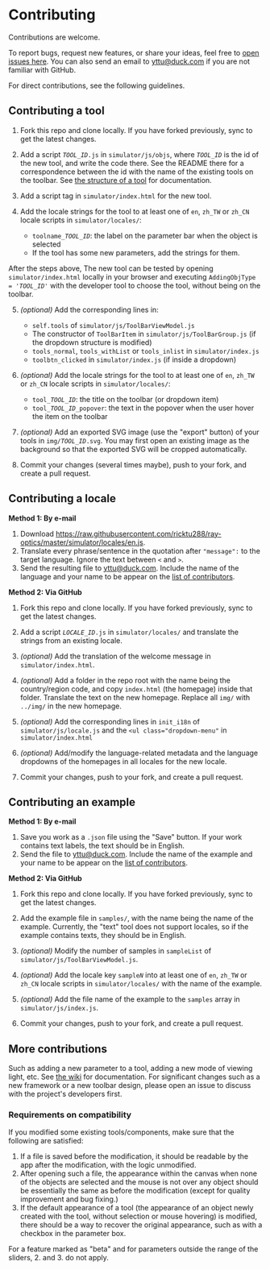 # Contributing

Contributions are welcome.

To report bugs, request new features, or share your ideas, feel free to [open issues here](https://github.com/ricktu288/ray-optics/issues).  You can also send an email to yttu@duck.com if you are not familiar with GitHub.

For direct contributions, see the following guidelines.

## Contributing a tool

1. Fork this repo and clone locally. If you have forked previously, sync to get the latest changes.

2. Add a script <code><var>TOOL_ID</var>.js</code> in `simulator/js/objs`, where <code><var>TOOL_ID</var></code> is the id of the new tool, and write the code there. See the README there for a correspondence between the id with the name of the existing tools on the toolbar. See [the structure of a tool](https://github.com/ricktu288/ray-optics/wiki/The-structure-of-a-tool-(obj)) for documentation.

3. Add a script tag in `simulator/index.html` for the new tool.

4. Add the locale strings for the tool to at least one of `en`, `zh_TW` or `zh_CN` locale scripts in `simulator/locales/`:
   - <code>toolname_<var>TOOL_ID</var></code>: the label on the parameter bar when the object is selected
   - If the tool has some new parameters, add the strings for them.

After the steps above, The new tool can be tested by opening `simulator/index.html` locally in your browser and executing <code>AddingObjType = '<var>TOOL_ID</var>'</code> with the developer tool to choose the tool, without being on the toolbar.

5. _(optional)_ Add the corresponding lines in:
   - `self.tools` of `simulator/js/ToolBarViewModel.js`
   - The constructor of `ToolBarItem` in `simulator/js/ToolBarGroup.js` (if the dropdown structure is modified)
   - `tools_normal`, `tools_withList` or `tools_inlist` in `simulator/index.js`
   - `toolbtn_clicked` in `simulator/index.js` (if inside a dropdown)

6. _(optional)_ Add the locale strings for the tool to at least one of `en`, `zh_TW` or `zh_CN` locale scripts in `simulator/locales/`:
   - <code>tool_<var>TOOL_ID</var></code>: the title on the toolbar (or dropdown item)
   - <code>tool_<var>TOOL_ID</var>_popover</code>: the text in the popover when the user hover the item on the toolbar

7. _(optional)_ Add an exported SVG image (use the "export" button) of your tools in <code>img/<var>TOOL_ID</var>.svg</code>. You may first open an existing image as the background so that the exported SVG will be cropped automatically.

8. Commit your changes (several times maybe), push to your fork, and create a pull request.

## Contributing a locale

**Method 1: By e-mail**

1. Download https://raw.githubusercontent.com/ricktu288/ray-optics/master/simulator/locales/en.js.
2. Translate every  phrase/sentence in the quotation after `"message":` to the target language. Ignore the text between `<` and `>`.
3. Send the resulting file to yttu@duck.com. Include the name of the language and your name to  be appear on the [list of contributors](https://github.com/ricktu288/ray-optics/wiki/About).

**Method 2: Via GitHub**

1. Fork this repo and clone locally. If you have forked previously, sync to get the latest changes.

2. Add a script <code><var>LOCALE_ID</var>.js</code> in `simulator/locales/` and translate the strings from an existing locale.
3. _(optional)_ Add the translation of the welcome message in `simulator/index.html`.
4. _(optional)_ Add a folder in the repo root with the name being the country/region code, and copy `index.html` (the homepage) inside that folder. Translate the text on the new homepage. Replace all `img/` with `../img/` in the new homepage.

5. _(optional)_ Add the corresponding lines in `init_i18n` of `simulator/js/locale.js` and the `<ul class="dropdown-menu"` in `simulator/index.html`
6. _(optional)_ Add/modify the language-related metadata and the language dropdowns of the homepages in all locales for the new locale.

7. Commit your changes, push to your fork, and create a pull request.

## Contributing an example

**Method 1: By e-mail**

1. Save you work as a `.json` file using the "Save" button. If your work contains text labels, the text should be in English.
2. Send the file to yttu@duck.com. Include the name of the example and your name to  be appear on the [list of contributors](https://github.com/ricktu288/ray-optics/wiki/About).

**Method 2: Via GitHub**

1. Fork this repo and clone locally. If you have forked previously, sync to get the latest changes.

2. Add the example file in `samples/`, with the name being the name of the example. Currently, the "text" tool does not support locales, so if the example contains texts, they should be in English.

3. _(optional)_ Modify the number of samples in `sampleList` of `simulator/js/ToolBarViewModel.js`.

4. _(optional)_ Add the locale key <code>sample<var>N</var></code> into at least one of `en`, `zh_TW` or `zh_CN` locale scripts in `simulator/locales/` with the name of the example.

5. _(optional)_ Add the file name of the example to the `samples` array in `simulator/js/index.js`.

6. Commit your changes, push to your fork, and create a pull request.

## More contributions

Such as adding a new parameter to a tool, adding a new mode of viewing light, etc. See [the wiki](https://github.com/ricktu288/ray-optics/wiki) for documentation. For significant changes such as a new framework or a new toolbar design, please open an issue to discuss with the project's developers first.

### Requirements on compatibility

If you modified some existing tools/components, make sure that the following are satisfied:

1. If a file is saved before the modification, it should be readable by the app after the modification, with the logic unmodified.
2. After opening such a file, the appearance within the canvas when none of the objects are selected and the mouse is not over any object should be essentially the same as before the modification (except for quality improvement and bug fixing.)
3. If the default appearance of a tool (the appearance of an object newly created with the tool, without selection or mouse hovering) is modified, there should be a way to recover the original appearance, such as with a checkbox in the parameter box.

For a feature marked as "beta" and for parameters outside the range of the sliders, 2. and 3. do not apply.
